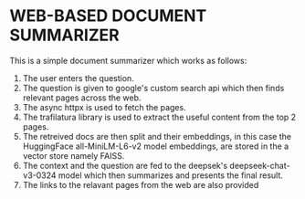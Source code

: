 # WEB-BASED DOCUMENT SUMMARIZER

This is a simple document summarizer which works as follows:

1. The user enters the question.
2. The question is given to google's custom search api which then finds relevant pages across the web.
3. The async httpx is used to fetch the pages.
4. The trafilatura library is used to extract the useful content from the top 2 pages.
5. The retreived docs are then split and their embeddings, in this case the HuggingFace all-MiniLM-L6-v2 model embeddings, are stored in the a vector store namely FAISS.
6. The context and the question are fed to the deepsek's deepseek-chat-v3-0324 model which then summarizes and presents the final result.
7. The links to the relavant pages from the web are also provided
   
